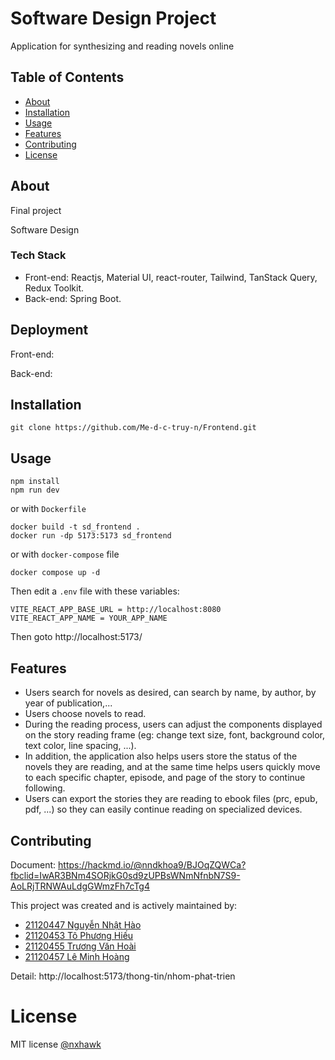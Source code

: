 # Software Design Project

Application for synthesizing and reading novels online

## Table of Contents

- [About](#about)
- [Installation](#installation)
- [Usage](#usage)
- [Features](#features)
- [Contributing](#contributing)
- [License](#license)

## About

Final project

Software Design

### Tech Stack
- Front-end: Reactjs, Material UI, react-router, Tailwind, TanStack Query, Redux Toolkit.
- Back-end: Spring Boot.

## Deployment

Front-end:

Back-end: 

## Installation

```
git clone https://github.com/Me-d-c-truy-n/Frontend.git
```

## Usage

```
npm install
npm run dev
```
or with `Dockerfile`
```
docker build -t sd_frontend .
docker run -dp 5173:5173 sd_frontend
```
or with `docker-compose` file
```
docker compose up -d 
```

Then edit a `.env` file with these variables:

```
VITE_REACT_APP_BASE_URL = http://localhost:8080
VITE_REACT_APP_NAME = YOUR_APP_NAME
```

Then goto http://localhost:5173/

## Features

- Users search for novels as desired, can search by name, by author, by year of publication,...
- Users choose novels to read.
- During the reading process, users can adjust the components displayed on the story reading frame (eg: change text size, font, background color, text color, line spacing, ...).
- In addition, the application also helps users store the status of the novels they are reading, and at the same time helps users quickly move to each specific chapter, episode, and page of the story to continue following.
- Users can export the stories they are reading to ebook files (prc, epub, pdf, ...) so they can easily continue reading on specialized devices.
## Contributing

Document: https://hackmd.io/@nndkhoa9/BJOqZQWCa?fbclid=IwAR3BNm4SORjkG0sd9zUPBsWNmNfnbN7S9-AoLRjTRNWAuLdgGWmzFh7cTg4

This project was created and is actively maintained by:

- [21120447 Nguyễn Nhật Hào](https://github.com/nxhawk/)
- [21120453 Tô Phương Hiếu](https://github.com/phuonghieuto)
- [21120455 Trương Văn Hoài](https://github.com/hcdman)
- [21120457 Lê Minh Hoàng](https://github.com/mihoag)

Detail: http://localhost:5173/thong-tin/nhom-phat-trien
# License

MIT license [@nxhawk](https://github.com/nxhawk/)

